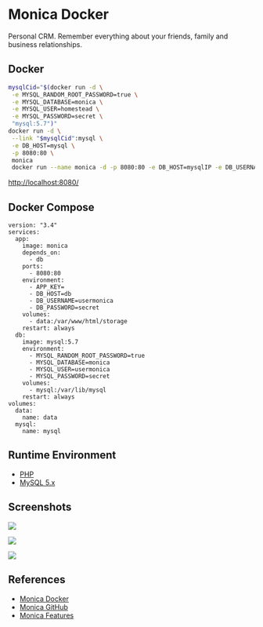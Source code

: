 # Monica Docker

Personal CRM. Remember everything about your friends, family and business relationships.

## Docker
```sh
mysqlCid="$(docker run -d \
 -e MYSQL_RANDOM_ROOT_PASSWORD=true \
 -e MYSQL_DATABASE=monica \
 -e MYSQL_USER=homestead \
 -e MYSQL_PASSWORD=secret \
 "mysql:5.7")"
docker run -d \
 --link "$mysqlCid":mysql \
 -e DB_HOST=mysql \
 -p 8080:80 \
 monica
 docker run --name monica -d -p 8080:80 -e DB_HOST=mysqlIP -e DB_USERNAME=root -e DB_PASSWORD=123456 monica
```
[http://localhost:8080/](http://localhost:8080/)

## Docker Compose
```
version: "3.4"
services:
  app:
    image: monica
    depends_on:
      - db
    ports:
      - 8080:80
    environment:
      - APP_KEY=
      - DB_HOST=db
      - DB_USERNAME=usermonica
      - DB_PASSWORD=secret
    volumes:
      - data:/var/www/html/storage
    restart: always
  db:
    image: mysql:5.7
    environment:
      - MYSQL_RANDOM_ROOT_PASSWORD=true
      - MYSQL_DATABASE=monica
      - MYSQL_USER=usermonica
      - MYSQL_PASSWORD=secret
    volumes:
      - mysql:/var/lib/mysql
    restart: always
volumes:
  data:
    name: data
  mysql:
    name: mysql
```

## Runtime Environment
- [PHP](https://www.php.net/downloads)
- [MySQL 5.x](http://www.mysql.com/)

## Screenshots
![](https://www.monicahq.com/img/contacts.png)

![](https://www.monicahq.com/img/dashboard.png)

![](https://www.monicahq.com/img/journal.png)

## References
- [Monica Docker](https://github.com/monicahq/docker)
- [Monica GitHub](https://github.com/monicahq/monica)
- [Monica Features](https://www.monicahq.com/features)